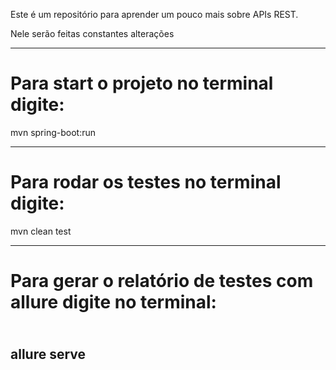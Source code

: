 Este é um repositório para aprender um pouco mais sobre APIs REST.

Nele serão feitas constantes alterações

--------------
# Para start o projeto no terminal digite:
mvn spring-boot:run 

--------------
# Para rodar os testes no terminal digite:
mvn clean test

--------------
# Para gerar o relatório de testes com allure digite no terminal:
\
allure serve 
--------------
 